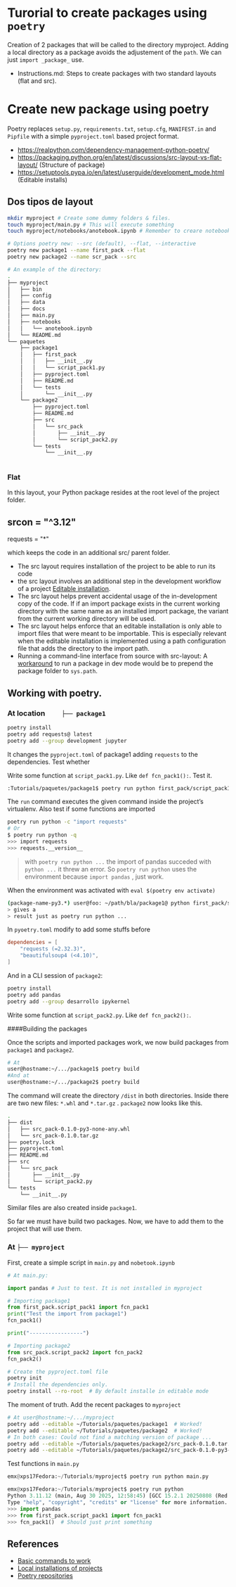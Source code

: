 # Turorial to create packages using `poetry`

Creation of 2 packages that will be called to the directory myproject. Adding a local directory as a package avoids the adjustement of the `path`. We can just `import _package_` use. 

* Instructions.md: Steps to create packages with two standard layouts (flat and src).

# Create new package using poetry

Poetry replaces `setup.py`, `requirements.txt`, `setup.cfg`, `MANIFEST.in` and `Pipfile` with a simple `pyproject.toml` based project format.

* https://realpython.com/dependency-management-python-poetry/
* https://packaging.python.org/en/latest/discussions/src-layout-vs-flat-layout/ (Structure of package)
* https://setuptools.pypa.io/en/latest/userguide/development_mode.html (Editable installs)

## Dos tipos de layout

```bash
mkdir myproject # Create some dummy folders & files. 
touch myproject/main.py # This will execute something
touch myproject/notebooks/anotebook.ipynb # Remember to creare notebooks dir.

# Options poetry new: --src (default), --flat, --interactive
poetry new package1 --name first_pack --flat
poetry new package2 --name scr_pack --src

# An example of the directory:
.
├── myproject
│   ├── bin
│   ├── config
│   ├── data
│   ├── docs
│   ├── main.py
│   ├── notebooks
│   │   └── anotebook.ipynb
│   └── README.md
└── paquetes
    ├── package1
    │   ├── first_pack
    │   │   ├── __init__.py
    │   │   └── script_pack1.py
    │   ├── pyproject.toml
    │   ├── README.md
    │   └── tests
    │       └── __init__.py
    └── package2
        ├── pyproject.toml
        ├── README.md
        ├── src
        │   └── src_pack
        │       ├── __init__.py
        │       └── script_pack2.py
        └── tests
            └── __init__.py
 
```

### Flat

In this layout, your Python package resides at the root level of the project folder.

## srcon = "^3.12"
requests = "*"

which keeps the code in an additional src/ parent folder. 
* The src layout requires installation of the project to be able to run its code
* the src layout involves an additional step in the development workflow of a project [Editable installation](https://setuptools.pypa.io/en/latest/userguide/development_mode.html).
* The src layout helps prevent accidental usage of the in-development copy of the code. If if an import package exists in the current working directory with the same name as an installed import package, the variant from the current working directory will be used.
* The src layout helps enforce that an editable installation is only able to import files that were meant to be importable. This is especially relevant when the editable installation is implemented using a path configuration file that adds the directory to the import path.
* Running a command-line interface from source with src-layout: A [workaround](https://packaging.python.org/en/latest/discussions/src-layout-vs-flat-layout/) to run a package in dev mode would be to prepend the package folder to `sys.path`.


## Working with poetry. 

### At location `    ├── package1` 

```bash
poetry install
poetry add requests@ latest
poetry add --group development jupyter
```

It changes the `pyproject.toml` of package1 adding `requests` to the dependencies. Test whether 

Write some function at `script_pack1.py`. Like `def fcn_pack1():`. Test it.

```bash
:Tutorials/paquetes/package1$ poetry run python first_pack/script_pack1.py
```

The `run` command executes the given command inside the project’s virtualenv. 
Also test if some functions are imported

```bash
poetry run python -c "import requests" 
# Or
$ poetry run python -q
>>> import requests
>>> requests.__version__
```

> with `poetry run python ...` the import of pandas succeded
> with `python ...` it threw an error. 
> So `poetry run python` uses the environment because `import pandas` , just work. 

When the environment was activated with `eval $(poetry env activate)` 

```bash
(package-name-py3.*) user@foo: ~/path/bla/package1@ python first_pack/script_pack1.py
> gives a 
> result just as poetry run python ...
```


In `pyoetry.toml` modify to add some stuffs before

```toml
dependencies = [
    "requests (=2.32.3)",
    "beautifulsoup4 (<4.10)",
]
```

And in a CLI session of `package2`:
 
```bash
poetry install
poetry add pandas
poetry add --group desarrollo ipykernel
```

Write some function at `script_pack2.py`. Like `def fcn_pack2():`. 

####Building the packages

Once the scripts and imported packages work, we now build packages from `package1` and `package2`.

```Bash
# At 
user@hostname:~/.../package1$ poetry build
#And at
user@hostname:~/.../package2$ poetry build
```

The command will create the directory `/dist` in both directories. Inside there are two new files: `*.whl` and `*.tar.gz` .  `package2` now looks like this. 

```bash
.
├── dist
│   ├── src_pack-0.1.0-py3-none-any.whl
│   └── src_pack-0.1.0.tar.gz
├── poetry.lock
├── pyproject.toml
├── README.md
├── src
│   └── src_pack
│       ├── __init__.py
│       └── script_pack2.py
└── tests
    └── __init__.py

```

Similar files are also created inside `package1`.

So far we must have build two packages. Now, we have to add them to the project that will use them. 

### At `├── myproject`

First, create a simple script in `main.py` and `nobetook.ipynb`
```python
# At main.py:

import pandas # Just to test. It is not installed in myproject

# Importing package1
from first_pack.script_pack1 import fcn_pack1
print("Test the import from package1")
fcn_pack1()

print("-----------------")

# Importing package2
from src_pack.script_pack2 import fcn_pack2
fcn_pack2()

```


```bash
# Create the pyproject.toml file
poetry init
# Install the dependencies only. 
poetry install --ro-root  # By default installe in editable mode
```

The moment of truth. Add the recent packages to `myproject`

```bash
# At user@hostname:~/.../myproject
poetry add --editable ~/Tutorials/paquetes/package1  # Worked!
poetry add --editable ~/Tutorials/paquetes/package2  # Worked!
# In both cases: Could not find a matching version of package ...
poetry add --editable ~/Tutorials/paquetes/package2/src_pack-0.1.0.tar.gz
poetry add --editable ~/Tutorials/paquetes/package2/src_pack-0.1.0-py3-none-any.whl
```

Test functions in `main.py`

```python
emx@xps17Fedora:~/Tutorials/myproject$ poetry run python main.py

emx@xps17Fedora:~/Tutorials/myproject$ poetry run python
Python 3.11.12 (main, Aug 30 2025, 12:58:45) [GCC 15.2.1 20250808 (Red Hat 15.2.1-1)] on linux
Type "help", "copyright", "credits" or "license" for more information.
>>> import pandas
>>> from first_pack.script_pack1 import fcn_pack1
>>> fcn_pack1()  # Should just print something
```

## References

* [Basic commands to work](https://realpython.com/dependency-management-python-poetry/#command-reference)
* [Local installations of projects](https://pip.pypa.io/en/stable/topics/local-project-installs/)
* [Poetry repositories](https://python-poetry.org/docs/repositories/)